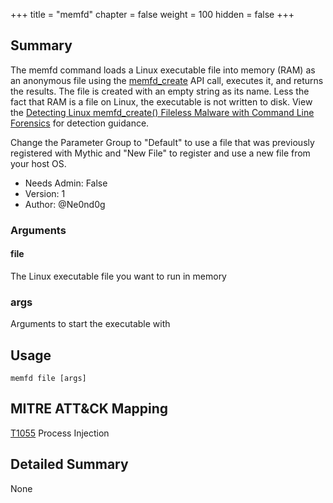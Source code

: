 +++
title = "memfd"
chapter = false
weight = 100
hidden = false
+++

## Summary

The memfd command loads a Linux executable file into memory (RAM) as an anonymous file using the [memfd_create](https://man7.org/linux/man-pages/man2/memfd_create.2.html) API call, 
executes it, and returns the results. The file is created with an empty string as its name. Less the fact that RAM is a 
file on Linux, the executable is not written to disk. 
View the [Detecting Linux memfd_create() Fileless Malware with Command Line Forensics](https://www.sandflysecurity.com/blog/detecting-linux-memfd_create-fileless-malware-with-command-line-forensics/) 
for detection guidance.

Change the Parameter Group to "Default" to use a file that was previously registered with Mythic and "New File" to 
register and use a new file from your host OS.

- Needs Admin: False
- Version: 1
- Author: @Ne0nd0g

### Arguments

#### file

The Linux executable file you want to run in memory

### args

Arguments to start the executable with

## Usage

```
memfd file [args]
```

## MITRE ATT&CK Mapping

[T1055](https://attack.mitre.org/techniques/T1055/) Process Injection

## Detailed Summary

None
